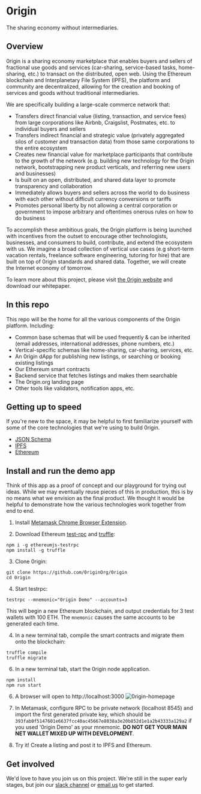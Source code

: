 # 0rigin
The sharing economy without intermediaries.

## Overview

0rigin is a sharing economy marketplace that enables buyers and sellers of fractional use goods and services (car-sharing, service-based tasks, home-sharing, etc.) to transact on the distributed, open web. Using the Ethereum blockchain and Interplanetary File System (IPFS), the platform and community are decentralized, allowing for the creation and booking of services and goods without traditional intermediaries.

We are specifically building a large-scale commerce network that:
* Transfers direct financial value (listing, transaction, and service fees) from large corporations like Airbnb, Craigslist, Postmates, etc. to individual buyers and sellers
* Transfers indirect financial and strategic value (privately aggregated silos of customer and transaction data) from those same corporations to the entire ecosystem
* Creates new financial value for marketplace participants that contribute to the growth of the network (e.g. building new technology for the 0rigin network, bootstrapping new product verticals, and referring new users and businesses)
* Is built on an open, distributed, and shared data layer to promote transparency and collaboration
* Immediately allows buyers and sellers across the world to do business with each other without difficult currency conversions or tariffs
* Promotes personal liberty by not allowing a central corporation or government to impose arbitrary and oftentimes onerous rules on how to do business

To accomplish these ambitious goals, the 0rigin platform is being launched with incentives from the outset to encourage other technologists, businesses, and consumers to build, contribute, and extend the ecosystem with us. We imagine a broad collection of vertical use cases (e.g short-term vacation rentals, freelance software engineering, tutoring for hire) that are built on top of 0rigin standards and shared data. Together, we will create the Internet economy of tomorrow.

To learn more about this project, please visit [the 0rigin website](http://www.0rigin.org) and download our whitepaper.

## In this repo

This repo will be the home for all the various components of the 0rigin platform.  Including:

* Common base schemas that will be used frequently & can be inherited (email addresses, international addresses, phone numbers, etc.)
* Vertical-specific schemas like home-sharing, car-sharing, services, etc.
* An 0rigin dApp for publishing new listings, or searching or booking existing listings
* Our Ethereum smart contracts
* Backend service that fetches listings and makes them searchable
* The 0rigin.org landing page
* Other tools like validators, notification apps, etc.

## Getting up to speed

If you're new to the space, it may be helpful to first familiarize yourself with some of the core technologies that we're using to build 0rigin.

 * [JSON Schema](http://json-schema.org/)
 * [IPFS](https://ipfs.io/)
 * [Ethereum](https://www.ethereum.org/)

## Install and run the demo app

Think of this app as a proof of concept and our playground for trying out ideas. While we may eventually reuse pieces of this in production, this is by no means what we envision as the final product. We thought it would be helpful to demonstrate how the various technologies work together from end to end.

1. Install [Metamask Chrome Browser Extension](https://metamask.io/).

2. Download Ethereum [test-rpc](https://github.com/ethereumjs/testrpc) and [truffle](http://truffleframework.com/):
```
npm i -g ethereumjs-testrpc
npm install -g truffle
```
3. Clone 0rigin:
```
git clone https://github.com/0riginOrg/0rigin
cd 0rigin
```
4. Start testrpc:
```
testrpc --mnemonic="0rigin Demo" --accounts=3
```
This will begin a new Ethereum blockchain, and output credentials for 3 test wallets with 100 ETH. The `mnemonic` causes the same accounts to be generated each time.

4. In a new terminal tab, compile the smart contracts and migrate them onto the blockchain:
```
truffle compile
truffle migrate
````

6. In a new terminal tab, start the 0rigin node application.
```
npm install
npm run start
````
6. A browser will open to http://localhost:3000
![0rigin-homepage](https://user-images.githubusercontent.com/673455/30517963-0603f3d8-9b2d-11e7-9ef4-327b747695eb.png)

7. In Metamask, configure RPC to be private network (localhost 8545) and import the first generated private key, which should be `393fab0f5147601e6637fcc40ac45667e8038a3e20b852d1e1a2b43333a129a2` if you used '0rigin Demo' as your mnemonic. **DO NOT GET YOUR MAIN NET WALLET MIXED UP WITH DEVELOPMENT**.

8. Try it! Create a listing and post it to IPFS and Ethereum.

## Get involved

We'd love to have you join us on this project.  We're still in the super early stages, but join our [slack channel](http://slack.0rigin.org) or [email us](mailto:founders@0rigin.org) to get started.
